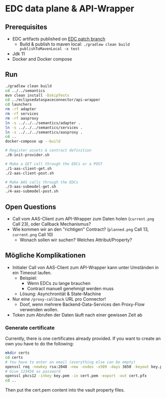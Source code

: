 # EDC data plane & API-Wrapper

## Prerequisites

- EDC artifacts published on [EDC patch branch](https://github.com/drcgjung/DataSpaceConnector/tree/release/catena-x)
  - Build & publish to maven local: `./gradlew clean build publishToMavenLocal -x test`
- Jdk 11
- Docker and Docker compose

## Run

```bash
./gradlew clean build
cd ../../semantics
mvn clean install -DskipTests
cd ../eclipsedataspaceconnector/api-wrapper
cd launchers
rm -rf adapter
rm -rf services
rm -rf aasproxy
ln -s ../../../semantics/adapter .
ln -s ../../../semantics/services .
ln -s ../../../semantics/aasproxy .
cd ..
docker-compose up --build

# Register assets & contract definition
./0-init-provider.sh

# Make a GET call through the EDCs or a POST
./1-aas-client-get.sh
./2-aas-client-post.sh

# Make AAS calls through the EDCs 
./3-aas-submodel-get.sh
./4-aas-submodel-post.sh

```

## Open Questions

- Call vom AAS-Client zum API-Wrapper zum Daten holen (`current.png` Call 23), oder Callback Mechanismus?
- Wie kommen wir an den "richtigen" Contract? (`planned.png` Call 13, `current.png` Call 10)
  - Wonach sollen wir suchen? Welches Attribut/Property?

## Mögliche Komplikationen

- Initialer Call von AAS-Client zum API-Wrapper kann unter Umständen in ein Timeout laufen.
  - Beispiel:
    - Wenn EDCs zu lange brauchen
    - Contract manuell genehmigt werden muss
  - Lösung: Asynchronität & State-Machine
- Nur eine `/proxy-callback` URL pro Connector!
  - Doof, wenn mehrere Backend-Data-Services den Proxy-Flow verwenden wollen.
- Token zum Abrufen der Daten läuft nach einer gewissen Zeit ab

### Generate certificate

Currently, there is one certificates already provided. If you want to create an own you have to do the following:

```bash
mkdir certs
cd certs
# You have to enter an email (everything else can be empty)
openssl req -newkey rsa:2048 -new -nodes -x509 -days 3650 -keyout key.pem -out cert.pem
# Give 123456 as password
openssl pkcs12 -inkey key.pem -in cert.pem -export -out cert.pfx
cd ..
```

Then put the cert.pem content into the vault property files.
